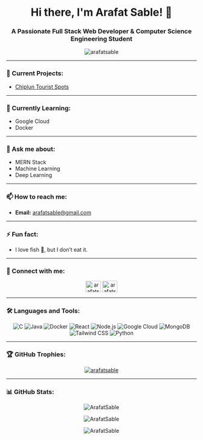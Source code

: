<h1 align="center">Hi there, I'm Arafat Sable! 👋</h1>
<h3 align="center">A Passionate Full Stack Web Developer & Computer Science Engineering Student</h3>

<p align="center">
  <img src="https://komarev.com/ghpvc/?username=arafatsable&label=Profile%20views&color=green&style=flat" alt="arafatsable" />
</p>

---

### 🔭 Current Projects:
- [Chiplun Tourist Spots](https://github.com/ArafatSable/Chiplun_Gems)  
   

---

### 🌱 Currently Learning:
- Google Cloud
- Docker

---

### 💬 Ask me about:
- MERN Stack
- Machine Learning
- Deep Learning

---

### 📫 How to reach me:
- **Email:** [arafatsable@gmail.com](mailto:arafatsable@gmail.com)

---

### ⚡ Fun fact:
- I love fish 🐠, but I don’t eat it.

---

### 🤝 Connect with me:

<p align="center">
  <a href="https://linkedin.com/in/arafatsable" target="blank"><img align="center" src="https://cdn.jsdelivr.net/npm/simple-icons@v3/icons/linkedin.svg" alt="arafatsable" height="30" width="40" /></a>
  <a href="https://www.leetcode.com/arafatsable" target="blank"><img align="center" src="https://cdn.jsdelivr.net/npm/simple-icons@v3/icons/leetcode.svg" alt="arafatsable" height="30" width="40" /></a>
</p>

---

### 🛠 Languages and Tools:

<p align="center">
  <img src="https://img.shields.io/badge/C-00599C?style=for-the-badge&logo=c&logoColor=white" alt="C" />
  <img src="https://img.shields.io/badge/Java-ED8B00?style=for-the-badge&logo=java&logoColor=white" alt="Java" />
  <img src="https://img.shields.io/badge/Docker-2496ED?style=for-the-badge&logo=docker&logoColor=white" alt="Docker" />
  <img src="https://img.shields.io/badge/React-20232A?style=for-the-badge&logo=react&logoColor=61DAFB" alt="React" />
  <img src="https://img.shields.io/badge/Node.js-43853D?style=for-the-badge&logo=node.js&logoColor=white" alt="Node.js" />
  <img src="https://img.shields.io/badge/Google%20Cloud-4285F4?style=for-the-badge&logo=google-cloud&logoColor=white" alt="Google Cloud" />
  <img src="https://img.shields.io/badge/MongoDB-4EA94B?style=for-the-badge&logo=mongodb&logoColor=white" alt="MongoDB" />
  <img src="https://img.shields.io/badge/Tailwind%20CSS-38B2AC?style=for-the-badge&logo=tailwind-css&logoColor=white" alt="Tailwind CSS" />
  <img src="https://img.shields.io/badge/Python-3776AB?style=for-the-badge&logo=python&logoColor=white" alt="Python" />
</p>

---

### 🏆 GitHub Trophies:

<p align="center">
  <a href="https://github.com/ryo-ma/github-profile-trophy"><img src="https://github-profile-trophy.vercel.app/?username=ArafatSable&theme=monokai" alt="arafatsable" /></a>
</p>

---

### 📊 GitHub Stats:

<p align="center">
  <img src="https://github-readme-stats.vercel.app/api?username=ArafatSable&show_icons=true&locale=en" alt="ArafatSable" />
</p>

<p align="center">
  <img src="https://github-readme-streak-stats.herokuapp.com/?user=ArafatSable&" alt="ArafatSable" />
</p>

<p align="center">
  <img src="https://github-readme-stats.vercel.app/api/top-langs?username=ArafatSable&show_icons=true&locale=en&layout=compact" alt="ArafatSable" />
</p>
